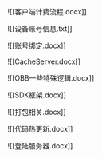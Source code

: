 ![[客户端计费流程.docx]]

![[设备账号信息.txt]]

![[账号绑定.docx]]

![[CacheServer.docx]]

![[OBB一些特殊逻辑.docx]]

![[SDK框架.docx]]

![[打包相关.docx]]

![[代码热更新.docx]]

![[登陆服务器.docx]]